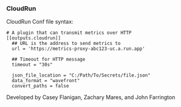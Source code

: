 ### CloudRun


CloudRun Conf file syntax:
```
# A plugin that can transmit metrics over HTTP
[[outputs.cloudrun]]
  ## URL is the address to send metrics to
  url = 'https://metrics-proxy-abc123-uc.a.run.app'

  ## Timeout for HTTP message
  timeout = "30s"
  
  json_file_location = "C:/Path/To/Secrets/file.json"
  data_format = "wavefront"
  convert_paths = false
```

Developed by Casey Flanigan, Zachary Mares, and John Farrington
